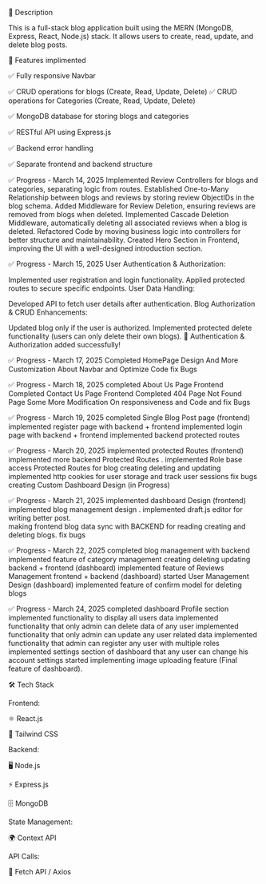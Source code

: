 📌 Description

This is a full-stack blog application built using the MERN (MongoDB, Express, React, Node.js) stack. It allows users to create, read, update, and delete blog posts.

🚀 Features implimented

✅ Fully responsive Navbar

✅ CRUD operations for blogs (Create, Read, Update, Delete)
✅ CRUD operations for Categories (Create, Read, Update, Delete)

✅ MongoDB database for storing blogs and categories

✅ RESTful API using Express.js

✅ Backend error handling

✅ Separate frontend and backend structure

✅ Progress - March 14, 2025
Implemented Review Controllers for blogs and categories, separating logic from routes.
Established One-to-Many Relationship between blogs and reviews by storing review ObjectIDs in the blog schema.
Added Middleware for Review Deletion, ensuring reviews are removed from blogs when deleted.
Implemented Cascade Deletion Middleware, automatically deleting all associated reviews when a blog is deleted.
Refactored Code by moving business logic into controllers for better structure and maintainability.
Created Hero Section in Frontend, improving the UI with a well-designed introduction section.

✅ Progress - March 15, 2025
User Authentication & Authorization:

Implemented user registration and login functionality.
Applied protected routes to secure specific endpoints.
User Data Handling:

Developed API to fetch user details after authentication.
Blog Authorization & CRUD Enhancements:

Updated blog only if the user is authorized.
Implemented protected delete functionality (users can only delete their own blogs).
🚀 Authentication & Authorization added successfully!


✅ Progress - March 17, 2025
Completed HomePage Design And More Customization About Navbar and Optimize  Code fix Bugs

✅ Progress - March 18, 2025
completed About Us Page Frontend
Completed Contact Us Page Frontend
Completed 404 Page Not Found Page
Some More Modification On responsiveness and Code and fix Bugs


✅ Progress - March 19, 2025
completed Single Blog Post page (frontend)
implemented register page with backend + frontend
implemented login page with backend + frontend 
implemented backend protected routes 

✅ Progress - March 20, 2025
implemented protected Routes (frontend)
implemented more backend Protected Routes .
implemented Role base access Protected Routes for blog creating deleting and updating  
implemented http cookies for user storage and track user sessions 
fix bugs 
creating Custom Dashboard Design (in Progress) 


✅ Progress - March 21, 2025
implemented dashboard Design (frontend)
implemented blog management design .
implemented draft.js editor for writing better post.  
making frontend blog data sync with BACKEND for  reading creating and deleting blogs.
fix bugs 

✅ Progress - March 22, 2025
completed blog management with backend 
implemented feature of category management creating deleting updating backend + frontend (dashboard)
implemented feature of Reviews Management frontend + backend (dashboard)
started User Management Design (dashboard)
implemented feature of confirm model for deleting blogs

✅ Progress - March 24, 2025
completed dashboard Profile section 
implemented functionality to display all users data
implemented functionality that only admin can delete data of any user
implemented functionality that only admin can update any user related data 
implemented functionality that admin can register any user with multiple roles
implemented settings section of dashboard that any user can change his account settings
started implementing image uploading feature (Final feature of dashboard).



🛠 Tech Stack

Frontend:

⚛️ React.js

🎨 Tailwind CSS

Backend:

🖥 Node.js

⚡ Express.js

🗄 MongoDB

State Management:

🌍 Context API

API Calls:

🔗 Fetch API / Axios
